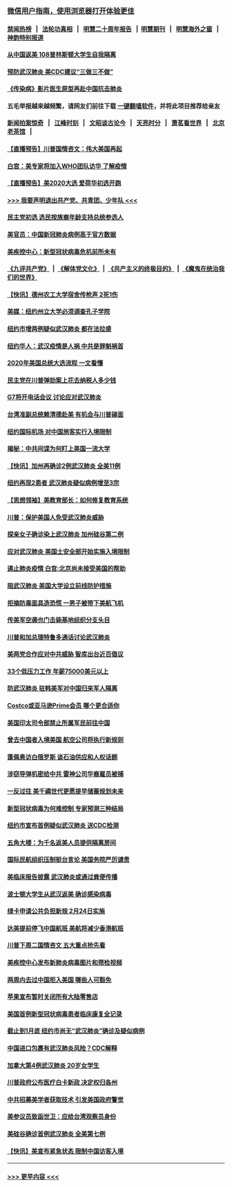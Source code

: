 ### [微信用户指南，使用浏览器打开体验更佳](https://github.com/gfw-breaker/banned-news1/blob/master/indexes/wechat-guide.md?t=0)
#### [禁闻热榜](热点新闻.md?t=0)  &nbsp;&nbsp;|&nbsp;&nbsp; [法轮功真相](https://github.com/gfw-breaker/truth/blob/master/README.md?t=0) &nbsp;&nbsp;|&nbsp;&nbsp; [明慧二十周年报告](https://github.com/gfw-breaker/mh-reports/blob/master/README.md?t=0) &nbsp;&nbsp;|&nbsp;&nbsp;[明慧期刊](https://github.com/gfw-breaker/mh-qikan) &nbsp;&nbsp;|&nbsp;&nbsp; [明慧海外之窗](https://github.com/gfw-breaker/mh-news/blob/master/README.md?t=0) &nbsp;&nbsp;|&nbsp;&nbsp; [神韵特别报道](https://github.com/gfw-breaker/mh-news/blob/master/shenyun.md?t=0)
#### [从中国返美 108普林斯顿大学生自我隔离](../pages/nsc412/n11842714.md?t=02041044) 
#### [预防武汉肺炎 美CDC建议“三做三不做”](../pages/nsc412/n11842700.md?t=02041044) 
#### [《传染病》影片医生原型再赴中国抗击肺炎](../pages/nsc412/n11842626.md?t=02041044) 
#### 五毛举报越来越频繁，请网友们前往下载 [一键翻墙软件](https://github.com/gfw-breaker/ssr-accounts)，并将此项目推荐给亲友
#### [新闻拍案惊奇](https://github.com/gfw-breaker/banned-news1/blob/master/pages/link4.md) &nbsp;&nbsp;|&nbsp;&nbsp; [江峰时刻](https://github.com/gfw-breaker/banned-news1/blob/master/pages/link4.md) &nbsp;&nbsp;|&nbsp;&nbsp; [文昭谈古论今](https://github.com/gfw-breaker/banned-news1/blob/master/pages/link4.md) &nbsp;&nbsp;|&nbsp;&nbsp; [天亮时分](https://github.com/gfw-breaker/banned-news1/blob/master/pages/link4.md) &nbsp;&nbsp;|&nbsp;&nbsp; [萧茗看世界](https://github.com/gfw-breaker/banned-news1/blob/master/pages/link4.md) &nbsp;&nbsp;|&nbsp;&nbsp; [北京老茶馆](https://github.com/gfw-breaker/banned-news1/blob/master/pages/link4.md) &nbsp;&nbsp;|&nbsp;&nbsp; 
#### [【直播预告】川普国情咨文：伟大美国再起](../pages/nsc412/n11842079.md?t=02041044) 
#### [白宫：美专家将加入WHO团队访华 了解疫情](../pages/nsc412/n11842198.md?t=02041044) 
#### [【直播预告】美2020大选 爱荷华初选开跑](../pages/nsc412/n11841820.md?t=02041044) 
#### [>>> 我要声明退出共产党、共青团、少年队 <<<](https://github.com/begood0513/goodnews/blob/master/quit/letter.md) 
#### [民主党初选 选民按族裔年龄支持总统参选人](../pages/nsc412/n11842239.md?t=02041044) 
#### [美官员：中国新冠肺炎病例高于官方数据](../pages/nsc412/n11842452.md?t=02041044) 
#### [美疾控中心：新型冠状病毒危机前所未有](../pages/nsc412/n11842406.md?t=02041044) 
#### [《九评共产党》](https://github.com/begood0513/9ping.md/blob/master/README.md) &nbsp;|&nbsp; [《解体党文化》](../../../../jtdwh.md/blob/master/README.md)  &nbsp;|&nbsp; [《共产主义的终极目的》](../../../../gczydzjmd.md/blob/master/README.md) &nbsp;|&nbsp; [《魔鬼在统治我们的世界》](../../../../mgztzwmdsj.md/blob/master/README.md) 
#### [【快讯】德州农工大学宿舍传枪声 2死1伤](../pages/nsc412/n11842279.md?t=02041044) 
#### [美媒：纽约州立大学必须调查孔子学院](../pages/nsc412/n11840637.md?t=02041044) 
#### [纽约市增两例疑似武汉肺炎 都在法拉盛](../pages/nsc412/n11840625.md?t=02041044) 
#### [纽约华人：武汉疫情是人祸 中共是罪魁祸首](../pages/nsc412/n11840631.md?t=02041044) 
#### [2020年美国总统大选流程 一文看懂](../pages/nsc412/n11842056.md?t=02041044) 
#### [民主党在川普弹劾案上花去纳税人多少钱](../pages/nsc412/n11841941.md?t=02041044) 
#### [G7将开电话会议 讨论应对武汉肺炎](../pages/nsc412/n11841658.md?t=02041044) 
#### [台湾准副总统赖清德赴美 有机会与川普碰面](../pages/nsc412/n11841332.md?t=02041044) 
#### [纽约国际机场  对中国旅客实行入境限制](../pages/nsc412/n11840619.md?t=02041044) 
#### [揭秘：中共间谍为何盯上美国一流大学](../pages/nsc412/n11840270.md?t=02041044) 
#### [【快讯】加州再确诊2例武汉肺炎 全美11例](../pages/nsc412/n11840339.md?t=02041044) 
#### [纽约再现2患者 武汉肺炎疑似病例增至3宗](../pages/nsc412/n11840010.md?t=02041044) 
#### [【思想领袖】美教育部长：如何修复教育系统](../pages/nsc412/n11690865.md?t=02041044) 
#### [川普：保护美国人免受武汉肺炎威胁](../pages/nsc412/n11839718.md?t=02041044) 
#### [探亲女子确诊染上武汉肺炎 加州硅谷第二例](../pages/nsc412/n11839784.md?t=02041044) 
#### [应对武汉肺炎 美国土安全部开始实施入境限制](../pages/nsc412/n11839729.md?t=02041044) 
#### [遏止肺炎疫情 白宫:北京尚未接受美国的帮助](../pages/nsc412/n11839660.md?t=02041044) 
#### [阻武汉肺炎 美国大学设立前线防护措施](../pages/nsc412/n11839479.md?t=02041044) 
#### [拒摘防毒面具造恐慌 一男子被带下美航飞机](../pages/nsc412/n11839455.md?t=02041044) 
#### [传美军空袭也门击毙基地组织分支头目](../pages/nsc412/n11839210.md?t=02041044) 
#### [川普和加总理特鲁多通话讨论武汉肺炎](../pages/nsc412/n11839128.md?t=02041044) 
#### [美两党合作应对中共威胁 智库出台近百倡议](../pages/nsc412/n11838437.md?t=02041044) 
#### [33个低压力工作 年薪75000美元以上](../pages/nsc412/n11834441.md?t=02041044) 
#### [防武汉肺炎 驻韩美军对中国归来军人隔离](../pages/nsc412/n11838970.md?t=02041044) 
#### [Costco或亚马逊Prime会员 哪个更合适你](../pages/nsc412/n11834459.md?t=02041044) 
#### [美国印太司令部禁止所属军民前往中国](../pages/nsc412/n11838418.md?t=02041044) 
#### [曾去中国者入境美国 航空公司将执行新规则](../pages/nsc412/n11838375.md?t=02041044) 
#### [蓬佩奥访白俄罗斯 谈石油供应和人权话题](../pages/nsc412/n11838242.md?t=02041044) 
#### [涉窃导弹机密给中共 雷神公司华裔雇员被捕](../pages/nsc412/n11838129.md?t=02041044) 
#### [一反过往 美千禧世代更愿提早储蓄规划未来](../pages/nsc412/n11837601.md?t=02041044) 
#### [新型冠状病毒为何难控制 专家预测三种结局](../pages/nsc412/n11838002.md?t=02041044) 
#### [纽约市宣布首例疑似武汉肺炎 送CDC检测](../pages/nsc412/n11837852.md?t=02041044) 
#### [五角大楼：为千名返美人员提供隔离房间](../pages/nsc412/n11837831.md?t=02041044) 
#### [国际民航组织压制挺台言论 美国务院严厉谴责](../pages/nsc412/n11837791.md?t=02041044) 
#### [美临床报告披露 武汉肺炎或通过粪便传播](../pages/nsc412/n11837626.md?t=02041044) 
#### [波士顿大学生从武汉返美 确诊感染病毒](../pages/nsc412/n11837580.md?t=02041044) 
#### [绿卡申请公共负担新规 2月24日实施](../pages/nsc412/n11836634.md?t=02041044) 
#### [达美提前停飞中国航班 美航将减少香港航班](../pages/nsc412/n11837649.md?t=02041044) 
#### [川普下周二国情咨文 五大重点抢先看](../pages/nsc412/n11837512.md?t=02041044) 
#### [美疾控中心发布新肺炎病毒图片和筛检视频](../pages/nsc412/n11837491.md?t=02041044) 
#### [两周内去过中国拒入美国 哪些人可豁免](../pages/nsc412/n11837400.md?t=02041044) 
#### [苹果宣布暂时关闭所有大陆零售店](../pages/nsc412/n11837097.md?t=02041044) 
#### [美国首例新型冠状病毒患者临床康复全记录](../pages/nsc412/n11836513.md?t=02041044) 
#### [截止到1月底  纽约市尚无“武汉肺炎”确诊及疑似病例](../pages/nsc412/n11836657.md?t=02041044) 
#### [中国进口包裹有武汉肺炎风险？CDC解释](../pages/nsc412/n11836321.md?t=02041044) 
#### [加拿大第4例武汉肺炎 20岁女学生](../pages/nsc412/n11836537.md?t=02041044) 
#### [川普政府公布医疗白卡新政 决定权归各州](../pages/nsc412/n11836336.md?t=02041044) 
#### [中共招募美学者获取技术 引发美国政府警觉](../pages/nsc412/n11836277.md?t=02041044) 
#### [美参议员致函世卫：应给台湾观察员身份](../pages/nsc412/n11836183.md?t=02041044) 
#### [美硅谷确诊首例武汉肺炎 全美第七例](../pages/nsc412/n11836093.md?t=02041044) 
#### [【快讯】美宣布紧急状态 限制中国访客入境](../pages/nsc412/n11836030.md?t=02041044) 

----
#### [ >>> 更早内容 <<< ](../indexes/nsc412-earlier.md)
